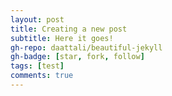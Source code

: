 ```yaml
---
layout: post
title: Creating a new post 
subtitle: Here it goes! 
gh-repo: daattali/beautiful-jekyll
gh-badge: [star, fork, follow]
tags: [test]
comments: true
---
```

